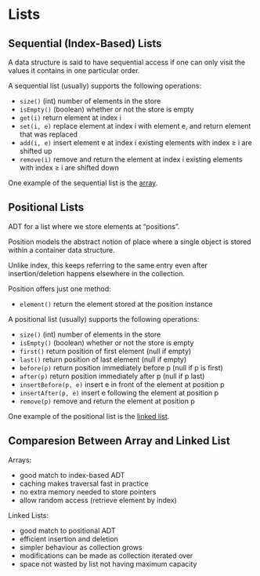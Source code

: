 # Lists

## Sequential (Index-Based) Lists

A data structure is said to have sequential access if one can only visit the values it contains in one particular order.

A sequential list (usually) supports the following operations:

- `size()` (int) number of elements in the store
- `isEmpty()` (boolean) whether or not the store is empty
- `get(i)` return element at index i
- `set(i, e)` replace element at index i with element e, and return element that was replaced
- `add(i, e)` insert element e at index i existing elements with index ≥ i are shifted up
- `remove(i)` remove and return the element at index i existing elements with index ≥ i are shifted down

One example of the sequential list is the [array](./arrays.md).

## Positional Lists

ADT for a list where we store elements at “positions”.

Position models the abstract notion of place where a single object is stored within a container data structure.

Unlike index, this keeps referring to the same entry even after insertion/deletion happens elsewhere in the collection.

Position offers just one method:
- `element()` return the element stored at the position instance

A positional list (usually) supports the following operations:
- `size()` (int) number of elements in the store
- `isEmpty()` (boolean) whether or not the store is empty
- `first()` return position of first element (null if empty)
- `last()` return position of last element (null if empty)
- `before(p)` return position immediately before p (null if p is first)
- `after(p)` return position immediately after p (null if p last)
- `insertBefore(p, e)` insert e in front of the element at position p
- `insertAfter(p, e)` insert e following the element at position p
- `remove(p)` remove and return the element at position p

One example of the positional list is the [linked list](./linked-lists.md).

## Comparesion Between Array and Linked List

Arrays:
- good match to index-based ADT
- caching makes traversal fast in practice
- no extra memory needed to store pointers
- allow random access (retrieve element by index)

Linked Lists:
- good match to positional ADT
- efficient insertion and deletion
- simpler behaviour as collection grows
- modifications can be made as collection iterated over
- space not wasted by list not having maximum capacity